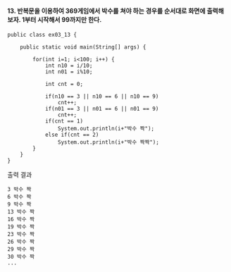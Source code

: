 #### 13. 반복문을 이용하여 369게임에서 박수를 쳐야 하는 경우를 순서대로 화면에 출력해보자. 1부터 시작해서 99까지만 한다.
```
public class ex03_13 {

	public static void main(String[] args) {

		for(int i=1; i<100; i++) {
			int n10 = i/10;
			int n01 = i%10;
			
			int cnt = 0;
			
			if(n10 == 3 || n10 == 6 || n10 == 9)
				cnt++;
			if(n01 == 3 || n01 == 6 || n01 == 9)
				cnt++;
			if(cnt == 1)
				System.out.println(i+"박수 짝");
			else if(cnt == 2)
				System.out.println(i+"박수 짝짝");
		}
	}
}
```
출력 결과
```
3 박수 짝
6 박수 짝
9 박수 짝
13 박수 짝
16 박수 짝
19 박수 짝
23 박수 짝
26 박수 짝
29 박수 짝
30 박수 짝
...
```
